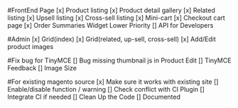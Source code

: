 #FrontEnd Page
[x] Product listing
[x] Product detail gallery
[x] Related listing
[x] Upsell listing
[x] Cross-sell listing
[x] Mini-cart
[x] Checkout cart page
[x] Order Summaries Widget
Lower Priority
[] API for Developers

#Admin
[x] Grid(index)
[x] Grid(related, up-sell, cross-sell)
[x] Add/Edit product images

#Fix bug for TinyMCE
[] Bug missing thumbnail js in Product Edit
[] TinyMCE Feedback
[] Image Size

#For existing magento source
[x] Make sure it works with existing site
[] Enable/disable function / warning
[] Check conflict with CI Plugin
[] Integrate CI if needed
[] Clean Up the Code
[] Documented
